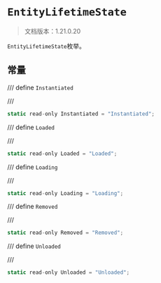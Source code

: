 # `EntityLifetimeState`

> 文档版本：1.21.0.20

`EntityLifetimeState`枚举。

## 常量

/// define
`Instantiated`


///

```js
static read-only Instantiated = "Instantiated";
```


/// define
`Loaded`


///

```js
static read-only Loaded = "Loaded";
```


/// define
`Loading`


///

```js
static read-only Loading = "Loading";
```


/// define
`Removed`


///

```js
static read-only Removed = "Removed";
```


/// define
`Unloaded`


///

```js
static read-only Unloaded = "Unloaded";
```

